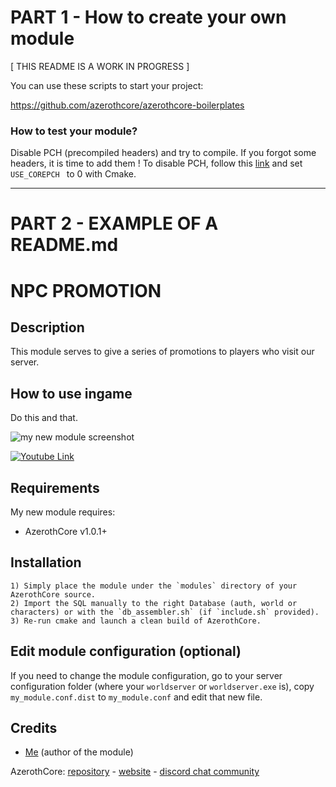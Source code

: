 # PART 1 - How to create your own module

[ THIS README IS A WORK IN PROGRESS ]


You can use these scripts to start your project:

https://github.com/azerothcore/azerothcore-boilerplates

### How to test your module?

Disable PCH (precompiled headers) and try to compile. If you forgot some headers, it is time to add them !
To disable PCH, follow this [link](https://github.com/azerothcore/azerothcore-wotlk/wiki/CMake-options) and set `USE_COREPCH ` to 0 with Cmake.


-------------------------------------------------------

# PART 2 - EXAMPLE OF A README.md

# NPC PROMOTION


## Description

This module serves to give a series of promotions to players who visit our server.


## How to use ingame

Do this and that.

![my new module screenshot](/screenshots/my_module.png?raw=true "my new module screenshot")

<!-- Video example - We can't embed videos on github, only on github.io pages. If you can, make an animated gif of your video instead (but it's not needed) -->
[![Youtube Link](https://i.imgur.com/Jhrdgv6.png)](https://www.youtube.com/watch?v=T6UEX47mPeE)


## Requirements

My new module requires:

- AzerothCore v1.0.1+


## Installation

```
1) Simply place the module under the `modules` directory of your AzerothCore source. 
2) Import the SQL manually to the right Database (auth, world or characters) or with the `db_assembler.sh` (if `include.sh` provided).
3) Re-run cmake and launch a clean build of AzerothCore.
```

## Edit module configuration (optional)

If you need to change the module configuration, go to your server configuration folder (where your `worldserver` or `worldserver.exe` is), copy `my_module.conf.dist` to `my_module.conf` and edit that new file.


## Credits

* [Me](https://github.com/pangolp) (author of the module)

AzerothCore: [repository](https://github.com/azerothcore) - [website](http://azerothcore.org/) - [discord chat community](https://discord.gg/PaqQRkd)
